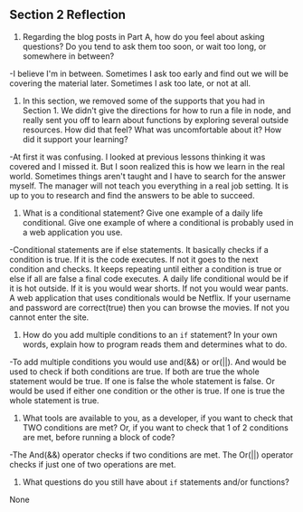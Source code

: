 ## Section 2 Reflection

1. Regarding the blog posts in Part A, how do you feel about asking questions? Do you tend to ask them too soon, or wait too long, or somewhere in between?

-I believe I'm in between.  Sometimes I ask too early and find out we will be covering the material later.  Sometimes I ask too late, or not at all.  

1. In this section, we removed some of the supports that you had in Section 1. We didn't give the directions for how to run a file in node, and really sent you off to learn about functions by exploring several outside resources. How did that feel? What was uncomfortable about it? How did it support your learning?

-At first it was confusing.  I looked at previous lessons thinking it was covered and I missed it.  But I soon realized this is how we learn in the real world.  Sometimes things aren't taught and I have to search for the answer myself.  The manager will not teach you everything in a real job setting.  It is up to you to research and find the answers to be able to succeed.

1. What is a conditional statement? Give one example of a daily life conditional. Give one example of where a conditional is probably used in a web application you use.

-Conditional statements are if else statements.  It basically checks if a condition is true. If it is the code executes.  If not it goes to the next condition and checks.  It keeps repeating until either a condition is true or else if all are false a final code executes.
A daily life conditional would be if it is hot outside.  If it is you would wear shorts.  If not you would wear pants.
A web application that uses conditionals would be Netflix.  If your username and password are correct(true) then you can browse the movies.  If not you cannot enter the site.

1. How do you add multiple conditions to an `if` statement? In your own words, explain how to program reads them and determines what to do.

-To add multiple conditions you would use and(&&) or or(||).  And would be used to check if both conditions are true.  If both are true the whole statement would be true.  If one is false the whole statement is false.  Or would be used if either one condition or the other is true.  If one is true the whole statement is true.

1. What tools are available to you, as a developer, if you want to check that TWO conditions are met? Or, if you want to check that 1 of 2 conditions are met, before running a block of code?

-The And(&&) operator checks if two conditions are met.  The Or(||) operator checks if just one of two operations are met.

1. What questions do you still have about `if` statements and/or functions?

None

